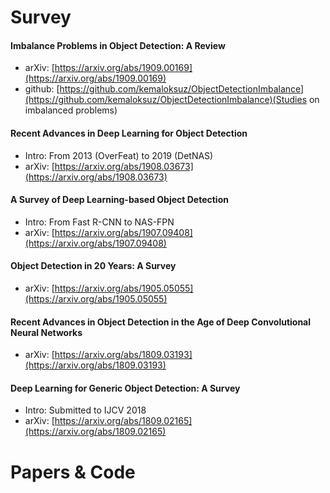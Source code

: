 
# Survey  

#### Imbalance Problems in Object Detection: A Review  

- arXiv: [https://arxiv.org/abs/1909.00169](https://arxiv.org/abs/1909.00169)
- github: [https://github.com/kemaloksuz/ObjectDetectionImbalance](https://github.com/kemaloksuz/ObjectDetectionImbalance)(Studies on imbalanced problems)  

#### Recent Advances in Deep Learning for Object Detection

- Intro: From 2013 (OverFeat) to 2019 (DetNAS)
- arXiv: [https://arxiv.org/abs/1908.03673](https://arxiv.org/abs/1908.03673)

#### A Survey of Deep Learning-based Object Detection

- Intro: From Fast R-CNN to NAS-FPN
- arXiv: [https://arxiv.org/abs/1907.09408](https://arxiv.org/abs/1907.09408)

#### Object Detection in 20 Years: A Survey

- arXiv: [https://arxiv.org/abs/1905.05055](https://arxiv.org/abs/1905.05055)

#### Recent Advances in Object Detection in the Age of Deep Convolutional Neural Networks

- arXiv: [https://arxiv.org/abs/1809.03193](https://arxiv.org/abs/1809.03193)

#### Deep Learning for Generic Object Detection: A Survey

- Intro: Submitted to IJCV 2018
- arXiv: [https://arxiv.org/abs/1809.02165](https://arxiv.org/abs/1809.02165)  

# Papers & Code
